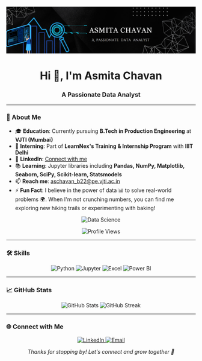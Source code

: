 ![logo](https://github.com/asmita-23/asmita-23/blob/main/Screenshot%202024-11-01%20140711.png)
<h1 align="center">Hi 👋, I'm Asmita Chavan</h1>
<h3 align="center">A Passionate Data Analyst</h3>

---

### 🌟 About Me
<p align="center">
  <ul>
    <li>🎓 <strong>Education</strong>: Currently pursuing <strong>B.Tech in Production Engineering</strong> at <strong>VJTI (Mumbai)</strong></li>
    <li>🚀 <strong>Interning</strong>: Part of <strong>LearnNex's Training & Internship Program</strong> with <strong>IIIT Delhi</strong></li>
    <li>🔗 <strong>LinkedIn</strong>: <a href="https://www.linkedin.com/in/chavanasmita113/">Connect with me</a></li>
    <li>📚 <strong>Learning</strong>: Jupyter libraries including <strong>Pandas, NumPy, Matplotlib, Seaborn, SciPy, Scikit-learn, Statsmodels</strong></li>
    <li>📫 <strong>Reach me</strong>: <a href="mailto:aschavan_b22@pe.vjti.ac.in">aschavan_b22@pe.vjti.ac.in</a></li>
    <li>⚡ <strong>Fun Fact</strong>: I believe in the power of data 📊 to solve real-world problems 🌍. When I'm not crunching numbers, you can find me exploring new hiking trails or experimenting with baking!</li>
  </ul>
</p>

<p align="center">
  <img alt="Data Science" width="400" src="https://nodusanalytics.com/wp-content/uploads/2021/03/Analytics_amp_Data_Science.gif">
</p>

<p align="center"> 
  <img src="https://komarev.com/ghpvc/?username=asmita-23&label=Profile%20views&color=0e75b6&style=flat" alt="Profile Views" /> 
</p>

---

### 🛠️ Skills
<p align="center">
  <img src="https://img.shields.io/badge/Python-3776AB?style=for-the-badge&logo=python&logoColor=white" alt="Python"/>
  <img src="https://img.shields.io/badge/Jupyter-DA5B0D?style=for-the-badge&logo=Jupyter&logoColor=white" alt="Jupyter"/>
  <img src="https://img.shields.io/badge/Excel-217346?style=for-the-badge&logo=microsoft-excel&logoColor=white" alt="Excel"/>
  <img src="https://img.shields.io/badge/PowerBI-F2C94C?style=for-the-badge&logo=microsoft-powerbi&logoColor=white" alt="Power BI"/>
</p>

---

### 📈 GitHub Stats
<p align="center">
  <img src="https://github-readme-stats.vercel.app/api?username=asmita-23&show_icons=true&theme=radical" alt="GitHub Stats" width="400"/>
  <img src="https://github-readme-streak-stats.herokuapp.com/?user=asmita-23&theme=radical" alt="GitHub Streak" width="400"/>
</p>

---

### 🌐 Connect with Me
<p align="center">
  <a href="https://linkedin.com/in/chavanasmita113/" target="_blank">
    <img src="https://img.shields.io/badge/LinkedIn-0077B5?style=for-the-badge&logo=linkedin&logoColor=white" alt="LinkedIn"/>
  </a>
  <a href="mailto:aschavan_b22@pe.vjti.ac.in" target="_blank">
    <img src="https://img.shields.io/badge/Email-D14836?style=for-the-badge&logo=gmail&logoColor=white" alt="Email"/>
  </a>
</p>

<p align="center">
  <em>Thanks for stopping by! Let's connect and grow together 🚀</em>
</p>

